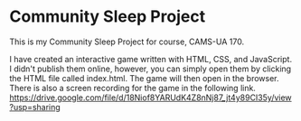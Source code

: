 # Community Sleep Project

This is my Community Sleep Project for course, CAMS-UA 170.

I have created an interactive game written with HTML, CSS, and JavaScript.
I didn't publish them online, however, you can simply open them by clicking the HTML file called index.html. The game will then open in the browser.
There is also a screen recording for the game in the following link. 
https://drive.google.com/file/d/18Niof8YARUdK4Z8nNj87_jt4y89CI35y/view?usp=sharing
